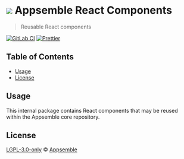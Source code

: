 # ![](https://gitlab.com/appsemble/appsemble/-/raw/0.24.6/config/assets/logo.svg) Appsemble React Components

> Reusable React components

[![GitLab CI](https://gitlab.com/appsemble/appsemble/badges/0.24.6/pipeline.svg)](https://gitlab.com/appsemble/appsemble/-/releases/0.24.6)
[![Prettier](https://img.shields.io/badge/code_style-prettier-ff69b4.svg)](https://prettier.io)

## Table of Contents

- [Usage](#usage)
- [License](#license)

## Usage

This internal package contains React components that may be reused within the Appsemble core
repository.

## License

[LGPL-3.0-only](https://gitlab.com/appsemble/appsemble/-/blob/0.24.6/LICENSE.md) ©
[Appsemble](https://appsemble.com)
